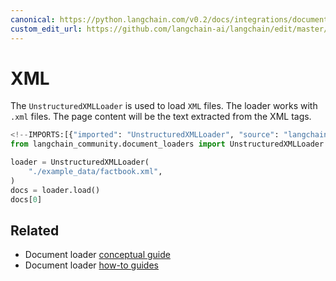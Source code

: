 ```yaml
---
canonical: https://python.langchain.com/v0.2/docs/integrations/document_loaders/xml/
custom_edit_url: https://github.com/langchain-ai/langchain/edit/master/docs/docs/integrations/document_loaders/xml.ipynb
---
```


# XML

The `UnstructuredXMLLoader` is used to load `XML` files. The loader works with `.xml` files. The page content will be the text extracted from the XML tags.

```python
<!--IMPORTS:[{"imported": "UnstructuredXMLLoader", "source": "langchain_community.document_loaders", "docs": "https://api.python.langchain.com/en/latest/document_loaders/langchain_community.document_loaders.xml.UnstructuredXMLLoader.html", "title": "XML"}]-->
from langchain_community.document_loaders import UnstructuredXMLLoader

loader = UnstructuredXMLLoader(
    "./example_data/factbook.xml",
)
docs = loader.load()
docs[0]
```

## Related

- Document loader [conceptual guide](/docs/concepts/#document-loaders)
- Document loader [how-to guides](/docs/how_to/#document-loaders)
